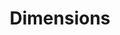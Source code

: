 ---
layout: default
bigquery: https://console.cloud.google.com/bigquery?p=covid-19-dimensions-ai&page=table&d=data&t=publications
contributors: Digital Science, https://www.digital-science.com/
cost: Free for personal, non-commercial use.
description: Dimensions contains more than 100 million publications, ranging from
  articles published in scholarly journals, books and book chapters, to preprints
  and conference proceedings. All publications are contextualized with linked data
  sets, funding, publications, patents, clinical trials, and policy documents. You
  can also view associated categories, funders, institutions, and researcher profiles.
documentation: https://docs.dimensions.ai/bigquery/index.html
last_edit: 04/10/2022, 17:26:33
location: https://www.dimensions.ai/products/free/
maintained_by: Digital Science, https://www.digital-science.com/
schema_fields:
- jurisdiction
- research_org_country_names
- funding_details
- current_assignee
- category_for
- supporting_grant_ids
- inventor_names
- citations_count
- repository_name
- concepts
- expiration_date
- altmetrics
- funding_usd
- cpc
- journal_lists
- metrics
- editors
- phase
- kind
- pmcid
- funder_org_cities
- legal_events
- funding_amount
- granted_date
- cited_by_ids
- funding_aud
- email_address
- original_assignee_countries
- end_date
- legal_status
- categories
- description
- filing_year
- current_assignee_orgs
- repository_id
- external_ids
- wikipedia_url
- resulting_publication_doi
- year
- expiration_year
- category_hra
- license
- associated_publication_pmid
- associated_grant_ids
- start_date
- end_year
- created_date
- funding_chf
- established
- original_assignee_orgs
- category_bra
- research_org_state_codes
- book_series_title
- active_years
- gender
- associated_publication_doi
- current_assignee_countries
- date_inserted
- date_print
- mesh_terms
- mesh_headings
- pages
- language
- funder_org
- open_access_categories
- research_org_city_names
- title
- category_sdg
- granted_year
- conditions
- book_title
- publication_year
- family_count
- proceedings_title
- open_access_categories_v2
- patent_ids
- type
- category_hrcs_hc
- family_id
- repository_url
- filing_date
- acronyms
- original_abstract
- publication_ids
- assignee_countries
- research_orgs
- volume
- address
- registry
- acknowledgements
- ipcr
- citations
- investigators
- relationships
- grant_number
- original_assignee
- aliases
- name
- funder_org_state_codes
- category_uoa
- researcher_ids
- priority_date
- issue
- priority_year
- links
- application_number
- start_year
- pmid
- funder_org_acronyms
- citation_string
- subtitles
- brief_title
- funding_currency
- date
- status
- journal
- funding_nzd
- funder_org_countries
- conference
- funding_cny
- category_rcdc
- date_imported_gbq
- research_org_countries
- abstract
- funding_cad
- original_title
- associated_publication_id
- category_icrp_cso
- arxiv_id
- organisation_details
- funding_gbp
- funder_orgs
- research_org_cities
- interventions
- id
- isbn
- eisbn
- research_org_state_names
- filing_status
- acronym
- publication_date
- funding_eur
- funding_jpy
- associated_publication_arxiv_id
- labels
- family_members_ids
- embargo_date
- types
- source_id
- foa_number
- authors
- clinical_trial_ids
- date_online
- parent_id
- category_hrcs_rac
- doi
- assignee_orgs
- date_normal
- funder_countries
- publisher
- reference_ids
- linkout
- date_modified
- resulting_publication_ids
- category_icrp_ct
shortname: dimensions
tags:
- scholarly literature
- patents
- funding
- clinical trials
- academic profiles
terms_of_use: 'Use of both the Dimensions COVID-19 dataset and full Dimensions dataset
  are subject to the Dimensions Terms of use: https://www.dimensions.ai/policies-terms-legal '
title: Dimensions
uuid: dcff88bd-fe6b-4fdb-8159-809bf9d7bc1c
---
